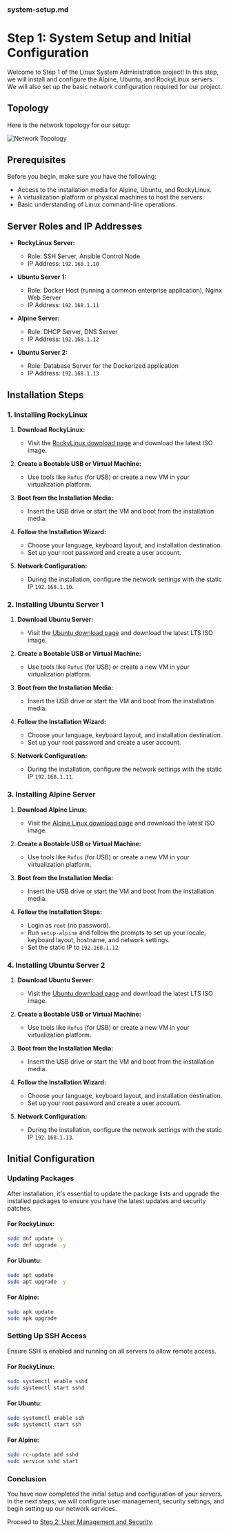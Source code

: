 ### system-setup.md

# Step 1: System Setup and Initial Configuration

Welcome to Step 1 of the Linux System Administration project! In this step, we will install and configure the Alpine, Ubuntu, and RockyLinux servers. We will also set up the basic network configuration required for our project.

## Topology

Here is the network topology for our setup:

![Network Topology](/assets/network_topology.png)

## Prerequisites

Before you begin, make sure you have the following:

- Access to the installation media for Alpine, Ubuntu, and RockyLinux.
- A virtualization platform or physical machines to host the servers.
- Basic understanding of Linux command-line operations.

## Server Roles and IP Addresses

- **RockyLinux Server:**
  - Role: SSH Server, Ansible Control Node
  - IP Address: `192.168.1.10`

- **Ubuntu Server 1:**
  - Role: Docker Host (running a common enterprise application), Nginx Web Server
  - IP Address: `192.168.1.11`

- **Alpine Server:**
  - Role: DHCP Server, DNS Server
  - IP Address: `192.168.1.12`

- **Ubuntu Server 2:**
  - Role: Database Server for the Dockerized application
  - IP Address: `192.168.1.13`

## Installation Steps

### 1. Installing RockyLinux

1. **Download RockyLinux:**
   - Visit the [RockyLinux download page](https://rockylinux.org/download) and download the latest ISO image.

2. **Create a Bootable USB or Virtual Machine:**
   - Use tools like `Rufus` (for USB) or create a new VM in your virtualization platform.

3. **Boot from the Installation Media:**
   - Insert the USB drive or start the VM and boot from the installation media.

4. **Follow the Installation Wizard:**
   - Choose your language, keyboard layout, and installation destination.
   - Set up your root password and create a user account.

5. **Network Configuration:**
   - During the installation, configure the network settings with the static IP `192.168.1.10`.

### 2. Installing Ubuntu Server 1

1. **Download Ubuntu Server:**
   - Visit the [Ubuntu download page](https://ubuntu.com/download/server) and download the latest LTS ISO image.

2. **Create a Bootable USB or Virtual Machine:**
   - Use tools like `Rufus` (for USB) or create a new VM in your virtualization platform.

3. **Boot from the Installation Media:**
   - Insert the USB drive or start the VM and boot from the installation media.

4. **Follow the Installation Wizard:**
   - Choose your language, keyboard layout, and installation destination.
   - Set up your root password and create a user account.

5. **Network Configuration:**
   - During the installation, configure the network settings with the static IP `192.168.1.11`.

### 3. Installing Alpine Server

1. **Download Alpine Linux:**
   - Visit the [Alpine Linux download page](https://alpinelinux.org/downloads/) and download the latest ISO image.

2. **Create a Bootable USB or Virtual Machine:**
   - Use tools like `Rufus` (for USB) or create a new VM in your virtualization platform.

3. **Boot from the Installation Media:**
   - Insert the USB drive or start the VM and boot from the installation media.

4. **Follow the Installation Steps:**
   - Login as `root` (no password).
   - Run `setup-alpine` and follow the prompts to set up your locale, keyboard layout, hostname, and network settings.
   - Set the static IP to `192.168.1.12`.

### 4. Installing Ubuntu Server 2

1. **Download Ubuntu Server:**
   - Visit the [Ubuntu download page](https://ubuntu.com/download/server) and download the latest LTS ISO image.

2. **Create a Bootable USB or Virtual Machine:**
   - Use tools like `Rufus` (for USB) or create a new VM in your virtualization platform.

3. **Boot from the Installation Media:**
   - Insert the USB drive or start the VM and boot from the installation media.

4. **Follow the Installation Wizard:**
   - Choose your language, keyboard layout, and installation destination.
   - Set up your root password and create a user account.

5. **Network Configuration:**
   - During the installation, configure the network settings with the static IP `192.168.1.13`.

## Initial Configuration

### Updating Packages

After installation, it's essential to update the package lists and upgrade the installed packages to ensure you have the latest updates and security patches.

#### For RockyLinux:
```bash
sudo dnf update -y
sudo dnf upgrade -y
```

#### For Ubuntu:
```bash
sudo apt update
sudo apt upgrade -y
```

#### For Alpine:
```sh
sudo apk update
sudo apk upgrade
```

### Setting Up SSH Access

Ensure SSH is enabled and running on all servers to allow remote access.

#### For RockyLinux:
```bash
sudo systemctl enable sshd
sudo systemctl start sshd
```

#### For Ubuntu:
```bash
sudo systemctl enable ssh
sudo systemctl start ssh
```

#### For Alpine:
```sh
sudo rc-update add sshd
sudo service sshd start
```

### Conclusion

You have now completed the initial setup and configuration of your servers. In the next steps, we will configure user management, security settings, and begin setting up our network services.

Proceed to [Step 2: User Management and Security](../Step2/user-management.md).